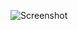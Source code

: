 ![Screenshot](https://raw.githubusercontent.com/Cryakl/Ultimate-RAT-Collection/refs/heads/main/CraxsRat/Mods/VIPRat/Screenshot.png)
